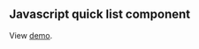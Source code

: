 ## Javascript quick list component

View [demo](https://joshyfrancis.github.io/javascript_quick_list/quick_list_test.htm).
